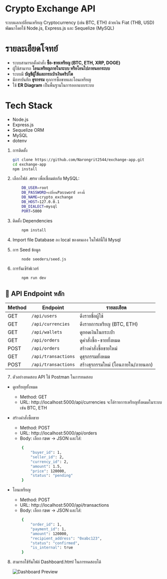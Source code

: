 # Crypto Exchange API

ระบบแลกเปลี่ยนเหรียญ Cryptocurrency (เช่น BTC, ETH) ด้วยเงิน Fiat (THB, USD) พัฒนาโดยใช้ Node.js, Express.js และ Sequelize (MySQL)

# รายละเอียดโจทย์

- ระบบสามารถตั้งคำสั่ง **ซื้อ-ขายเหรียญ (BTC, ETH, XRP, DOGE)**
- ผู้ใช้สามารถ **โอนเหรียญภายในระบบ หรือโอนไปภายนอกระบบ**
- ระบบมี **บัญชีผู้ใช้และกระเป๋าเงินคริปโต**
- มีการบันทึก **ธุรกรรม** ทุกการซื้อขายและโอนเหรียญ
- ใช้ **ER Diagram** เป็นพื้นฐานในการออกแบบระบบ


# Tech Stack

- Node.js
- Express.js
- Sequelize ORM
- MySQL
- dotenv

1. การติดตั้ง

    ```bash
    git clone https://github.com/Narongrit2544/exchange-app.git
    cd exchange-app
    npm install

2. เลือกไฟล์ .env เพื่อเชื่อมต่อกับ MySQL:
    
    ```bash
        DB_USER=root
        DB_PASSWORD=เปลี่ยนPassword ตรงนี้
        DB_NAME=crypto_exchange
        DB_HOST=127.0.0.1
        DB_DIALECT=mysql
        PORT=5000
3. ติดตั้ง Dependencies
    ```bash
        npm install
4. Import file Database ลง local ของตนเอง ในไฟล์นี้ใช้ Mysql

5. การ Seed ข้อมูล 
    ```bash
        node seeders/seed.js
6. การรันเซิร์ฟเวอร์
    ```bash 
        npm run dev

## 📡 API Endpoint หลัก

| Method | Endpoint            | รายละเอียด                              |
|--------|---------------------|-------------------------------------------|
| GET    | `/api/users`        | ดึงรายชื่อผู้ใช้                        |
| GET    | `/api/currencies`   | ดึงรายการเหรียญ (BTC, ETH)              |
| GET    | `/api/wallets`      | ดูยอดเงินในกระเป๋า                      |
| GET    | `/api/orders`       | ดูคำสั่งซื้อ-ขายทั้งหมด                 |
| POST   | `/api/orders`       | สร้างคำสั่งซื้อขายใหม่                  |
| GET    | `/api/transactions` | ดูธุรกรรมทั้งหมด                        |
| POST   | `/api/transactions` | สร้างธุรกรรมใหม่ (โอนภายใน/ภายนอก)    |

7. ตัวอย่างทดสอบ API ใช้ Postman ในการทดสอบ
- ดูเหรียญทั้งหมด
   - Method: GET
   - URL: http://localhost:5000/api/currencies
จะได้รายการเหรียญทั้งหมดในระบบ เช่น BTC, ETH

- สร้างคำสั่งซื้อขาย
    - Method: POST
    - URL: http://localhost:5000/api/orders
    - Body: เลือก raw → JSON และใส่:
    ```bash
        {
            "buyer_id": 1,
            "seller_id": 2,
            "currency_id": 2,
            "amount": 1.5,
            "price": 120000,
            "status": "pending"
        }

- โอนเหรียญ
    - Method: POST
    - URL: http://localhost:5000/api/transactions
    - Body: เลือก raw → JSON และใส่:

    ```bash
        {
            "order_id": 1,
            "payment_id": 1,
            "amount": 120000,
            "recipient_address": "0xabc123",
            "status": "confirmed",
            "is_internal": true
        }

8. สามารถใช้รันไฟล์ Dashboard.html ในการทดสอบได้

    ![Dashboard Preview](https://img5.pic.in.th/file/secure-sv1/Screenshot-2025-06-13-160609.png)